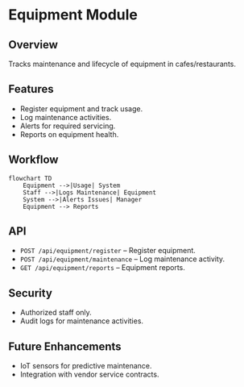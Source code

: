 # Equipment Module

## Overview
Tracks maintenance and lifecycle of equipment in cafes/restaurants.

## Features
- Register equipment and track usage.  
- Log maintenance activities.  
- Alerts for required servicing.  
- Reports on equipment health.  

## Workflow
```mermaid
flowchart TD
    Equipment -->|Usage| System
    Staff -->|Logs Maintenance| Equipment
    System -->|Alerts Issues| Manager
    Equipment --> Reports
```

## API
- `POST /api/equipment/register` – Register equipment.  
- `POST /api/equipment/maintenance` – Log maintenance activity.  
- `GET /api/equipment/reports` – Equipment reports.  

## Security
- Authorized staff only.  
- Audit logs for maintenance activities.  

## Future Enhancements
- IoT sensors for predictive maintenance.  
- Integration with vendor service contracts.  
